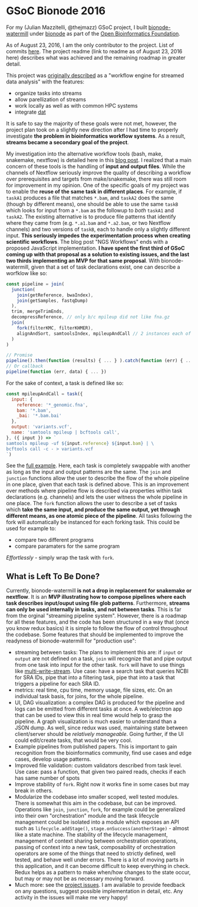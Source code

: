 # GSoC Bionode 2016

For my (Julian Mazzitelli, @thejmazz) GSoC project, I built [bionode-watermill](https://github.com/bionode-waterwheel) under [bionode](https://bionode.io) as part of the [Open Bioinformatics Foundation](https://www.open-bio.org/wiki/Main_Page). 

As of August 23, 2016, I am the only contributor to the project. List of commits [here](https://github.com/bionode/bionode-waterwheel/commits?author=thejmazz). The project readme (link to readme as of August 23, 2016 here) describes what was achieved and the remaining roadmap in greater detail. 

This project was [originally described](https://summerofcode.withgoogle.com/projects/#6585953724399616) as a "workflow engine for streamed data analysis" with the features:

- organize tasks into streams
- allow parellization of streams
- work locally as well as with common HPC systems
- integrate [dat](http://dat-data.com/)

It is safe to say the majority of these goals were not met, however, the project plan took on a slightly new direction after I had time to properly investigate **the problem in bioinformatics workflow systems**. As a result, **streams became a secondary goal of the project**.

My investigation into the alternative workflow tools (bash, make, snakemake, nextflow) is detailed here in this [blog post](https://github.com/thejmazz/jmazz.me/blob/a7391bd385223dc9b9ee20f16ac0dc7122cefd65/content/post/ngs-workflow.md). I realized that a main concern of these tools is the handling of **input and output files**. While the channels of Nextflow seriously improve the quality of describing a workflow over prerequisites and targets from make/snakemake, there was still room for improvement in my opinion. One of the specific goals of my project was to enable the **reuse of the same task in different places**. For example, if `taskA1` produces a file that matches `*.bam`, and `taskA2` does the same (though by different means), one should be able to use the same `taskB` which looks for input from a `*.bam` as the followup to *both* `taskA1` and `taskA2`. The existing alternative is to produce file patterns that identify where they came from (e.g. `*.a1.bam` and `*.a2.bam`, or two Nextflow channels) and two versions of `taskB`, each to handle only a slightly different input. **This seriously impedes the experimentation process when creating scientific workflows**. The blog post "NGS Workflows" ends with a proposed JavaScript implementation. **I have spent the first third of GSoC coming up with that proposal as a solution to existing issues, and the last two thirds implementing an MVP for that same proposal**. With bionode-watermill, given that a set of task declarations exist, one can describe a worfklow like so:

```javascript
const pipeline = join(
  junction(
    join(getReference, bwaIndex),
    join(getSamples, fastqDump)
  ),
  trim, mergeTrimEnds,
  decompressReference, // only b/c mpileup did not like fna.gz
  join(
    fork(filterKMC, filterKHMER),
    alignAndSort, samtoolsIndex, mpileupAndCall // 2 instances each of these
  )
)

// Promise
pipeline().then(function (results) { ... } ).catch(function (err) { ... })
// Or callback
pipeline(function (err, data) { ... })
```

For the sake of context, a task is defined like so:

```javascript
const mpileupAndCall = task({
  input: {
    reference: '*_genomic.fna',
    bam: '*.bam',
    _bai: '*.bam.bai'
  },
  output: 'variants.vcf',
  name: 'samtools mpileup | bcftools call',
}, ({ input }) => `
samtools mpileup -uf ${input.reference} ${input.bam} | \
bcftools call -c - > variants.vcf
`)
```

See the [full example](https://github.com/bionode/bionode-waterwheel/blob/d2dba9f16066da1438a7f3d5c72381dd249f4b4f/examples/variant-calling-filtered/pipeline.js). Here, each task is completely swappable with another as long as the input and output patterns are the same. The `join` and `junction` functions allow the user to describe the flow of the whole pipeline in one place, given that each task is defined above. This is an improvement over methods where pipeline flow is described via properties within task declarations (e.g. channels) and lets the user witness the whole pipeline in one place. The `fork` function allows the user to describe a set of tasks which **take the same input, and produce the same output, yet through different means, as one atomic piece of the pipeline**. All tasks following the fork will automatically be instanced for each forking task. This could be used for example to:

- compare two different programs
- compare paramaters for the same program

*Effortlessly* - simply wrap the task with `fork`.

## What is Left To Be Done?

Currently, bionode-watermill **is not a drop in replacement for snakemake or nextflow**. It is an **MVP illustrating how to compose pipelines where each task describes input/ouput using file glob patterns**. Furthermore, **streams can only be used internally in tasks, and not between tasks**. This is far from the orginal "streaming pipeline system". However, there is a roadmap for all these features, and the code has been structured in a way that (once you know redux basics) it is simple to follow the flow of control throughout the codebase. Some features that should be implemented to improve the readyness of bionode-watermill for "production use":

- streaming between tasks: The plans to implement this are: if `input` or `output` are not defined on a task, `join` will recognize that and pipe output from one task into input for the other task. `fork` will have to use things like [multi-write-stream](https://github.com/mafintosh/multi-write-stream). Use case: have a search task that queries NCBI for SRA IDs, pipe that into a filtering task, pipe that into a task that triggers a pipeline for each SRA ID.
- metrics: real time, cpu time, memory usage, file sizes, etc. On an individual task basis, for joins, for the whole pipeline. 
- UI, DAG visualization: a complex DAG is produced for the pipeline and logs can be emitted from different tasks at once. A web/electron app that can be used to view this in real time would help to grasp the pipeline. A graph visualization is much easier to understand than a JSON dump. As well, since redux was used, maintaining state between client/server should be *relatively manageable*. Going further, if the UI could edit/create tasks, that would be very cool.
- Example pipelines from published papers. This is important to gain recognition from the bioinformatics community, find use cases and edge cases, develop usage patterns.
- Improved file validation: custom validators described from task level. Use case: pass a function, that given two paired reads, checks if each has same number of spots
- Improve stability of `fork`. Right now it works fine in some cases but may break in others.
- Modularize the codebase into smaller scoped, well tested modules. There is somewhat this aim in the codebase, but can be improved. Operations like `join`, `junction`, `fork`, for example could be generalized into their own "orchestration" module and the task lifecycle management could be isolated into a module which exposes an API such as `lifecycle.addStage()`, `stage.onSuccess(anotherStage)` - almost like a state machine. The stability of the lifecycle management, management of context sharing between orchestration operations, passing of context into a new task, composability of orchestration operators are some of the things that need to strictly defined, well tested, and behave well under errors. There is a lot of moving parts in this application, and it can become difficult to keep everything in check. Redux helps as a pattern to make when/how changes to the state occur, but may or may not be as necessary moving forward.
- Much more: see the [project issues](https://github.com/bionode/bionode-waterwheel/issues). I am available to provide feedback on any questions, suggest possible implementation in detail, etc. Any activity in the issues will make me very happy!